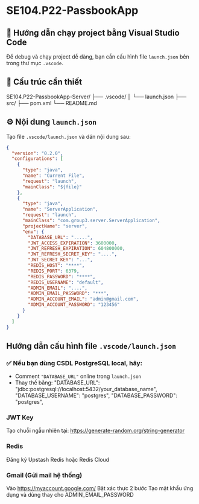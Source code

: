 # SE104.P22-PassbookApp
## 🚀 Hướng dẫn chạy project bằng Visual Studio Code

Để debug và chạy project dễ dàng, bạn cần cấu hình file `launch.json` bên trong thư mục `.vscode`.
## 📂 Cấu trúc cần thiết
SE104.P22-PassbookApp-Server/
├── .vscode/
│ └── launch.json
├── src/
├── pom.xml
└── README.md

## ⚙️ Nội dung `launch.json`

Tạo file `.vscode/launch.json` và dán nội dung sau:

```json
{
  "version": "0.2.0",
  "configurations": [
    {
      "type": "java",
      "name": "Current File",
      "request": "launch",
      "mainClass": "${file}"
    },
    {
      "type": "java",
      "name": "ServerApplication",
      "request": "launch",
      "mainClass": "com.group3.server.ServerApplication",
      "projectName": "server",
      "env": {
        "DATABASE_URL": ".....",
        "JWT_ACCESS_EXPIRATION": 3600000,
        "JWT_REFRESH_EXPIRATION": 604800000,
        "JWT_REFRESH_SECRET_KEY": "....",
        "JWT_SECRET_KEY": "...",
        "REDIS_HOST": "****",
        "REDIS_PORT": 6379,
        "REDIS_PASSWORD": "****",
        "REDIS_USERNAME": "default",
        "ADMIN_EMAIL": "....",
        "ADMIN_EMAIL_PASSWORD": "***",
        "ADMIN_ACCOUNT_EMAIL": "admin@gmail.com",
        "ADMIN_ACCOUNT_PASSWORD": "123456"
      }
    }
  ]
}
```
## Hướng dẫn cấu hình file `.vscode/launch.json`

### ✅ Nếu bạn dùng **CSDL PostgreSQL local**, hãy:
- Comment `"DATABASE_URL"` online trong `launch.json`
- Thay thế bằng:
  "DATABASE_URL": "jdbc:postgresql://localhost:5432/your_database_name",
  "DATABASE_USERNAME": "postgres",
  "DATABASE_PASSWORD": "postgres",

### JWT Key
Tạo chuỗi ngẫu nhiên tại:
https://generate-random.org/string-generator

### Redis
Đăng ký Upstash Redis hoặc Redis Cloud

### Gmail (Gửi mail hệ thống)
Vào https://myaccount.google.com/
Bật xác thực 2 bước
Tạo mật khẩu ứng dụng và dùng thay cho ADMIN_EMAIL_PASSWORD
